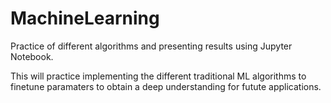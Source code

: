 # MachineLearning
Practice of different algorithms and presenting results using Jupyter Notebook.

This will practice implementing the different traditional ML algorithms to finetune paramaters to obtain a deep understanding for futute applications.

